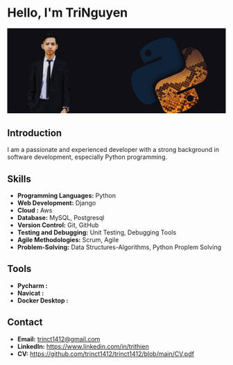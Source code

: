 # Hello, I'm TriNguyen

<img width="1367" alt="" src="https://github.com/trinct1412/trinct1412/blob/main/banner.jpg">



## Introduction

I am a passionate and experienced developer with a strong background in software development, especially Python programming.

## Skills

- **Programming Languages:** Python
- **Web Development:** Django
- **Cloud :** Aws
- **Database:** MySQL, Postgresql
- **Version Control:** Git, GitHub
- **Testing and Debugging:** Unit Testing, Debugging Tools
- **Agile Methodologies:** Scrum, Agile
- **Problem-Solving:** Data Structures-Algorithms, Python Proplem Solving

## Tools

- **Pycharm :**
- **Navicat :**
- **Docker Desktop :**

## Contact

- **Email:** trinct1412@gmail.com
- **LinkedIn:** https://www.linkedin.com/in/trithien
- **CV:** https://github.com/trinct1412/trinct1412/blob/main/CV.pdf

